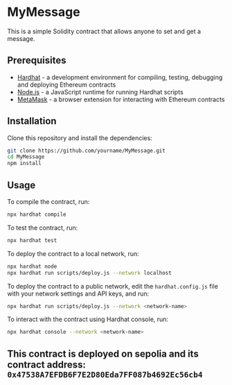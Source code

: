 # MyMessage

This is a simple Solidity contract that allows anyone to set and get a message.

## Prerequisites

- [Hardhat](https://github.com/ethereum/solidity/blob/develop/README.md) - a development environment for compiling, testing, debugging and deploying Ethereum contracts
- [Node.js](https://github.com/SRI-CSL/solidity/blob/boogie/README.md) - a JavaScript runtime for running Hardhat scripts
- [MetaMask](https://ethereum.stackexchange.com/questions/30090/how-do-i-compile-a-smart-contract-from-github) - a browser extension for interacting with Ethereum contracts

## Installation

Clone this repository and install the dependencies:

```bash
git clone https://github.com/yourname/MyMessage.git
cd MyMessage
npm install
```

## Usage

To compile the contract, run:

```bash
npx hardhat compile
```

To test the contract, run:

```bash
npx hardhat test
```

To deploy the contract to a local network, run:

```bash
npx hardhat node
npx hardhat run scripts/deploy.js --network localhost
```

To deploy the contract to a public network, edit the `hardhat.config.js` file with your network settings and API keys, and run:

```bash
npx hardhat run scripts/deploy.js --network <network-name>
```

To interact with the contract using Hardhat console, run:

```bash
npx hardhat console --network <network-name>
```

## This contract is deployed on sepolia and its contract address: `0x47538A7EFDB6F7E2D80Eda7FF087b4692Ec56cb4`

